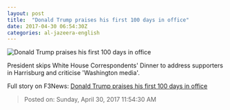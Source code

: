 ```yaml
---
layout: post
title:  "Donald Trump praises his first 100 days in office"
date: 2017-04-30 06:54:30Z
categories: al-jazeera-english
---
```


![Donald Trump praises his first 100 days in office](http://www.aljazeera.com/mritems/Images/2017/4/30/e343a5105825497d8cc48ba50b4e0267_18.jpg)

President skips White House Correspondents' Dinner to address supporters in Harrisburg and criticise 'Washington media'.


Full story on F3News: [Donald Trump praises his first 100 days in office](http://www.f3nws.com/n/MuPgUB)

> Posted on: Sunday, April 30, 2017 11:54:30 AM
